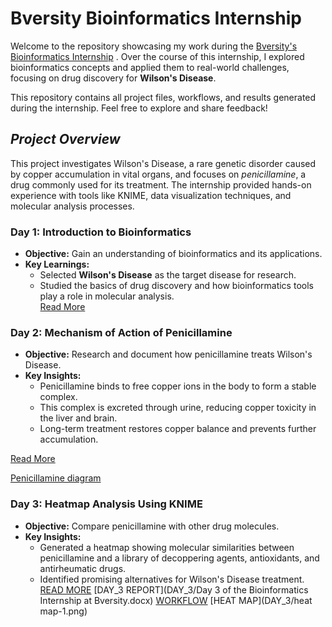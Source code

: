 # **Bversity Bioinformatics Internship**

Welcome to the repository showcasing my work during the <ins>Bversity's Bioinformatics Internship</ins> . Over the course of this internship, I explored bioinformatics concepts and applied them to real-world challenges, focusing on drug discovery for **Wilson's Disease**.

This repository contains all project files, workflows, and results generated during the internship. Feel free to explore and share feedback!

## _**Project Overview**_

This project investigates Wilson's Disease, a rare genetic disorder caused by copper accumulation in vital organs, and focuses on _penicillamine_, a drug commonly used for its treatment.
The internship provided hands-on experience with tools like KNIME, data visualization techniques, and molecular analysis processes.

### **Day 1: Introduction to Bioinformatics**  
- **Objective:** Gain an understanding of bioinformatics and its applications.  
- **Key Learnings:**  
  - Selected **Wilson's Disease** as the target disease for research.  
  - Studied the basics of drug discovery and how bioinformatics tools play a role in molecular analysis.  
[Read More](DAY_1/notes.md)

### **Day 2: Mechanism of Action of Penicillamine**
- **Objective:** Research and document how penicillamine treats Wilson's Disease.
- **Key Insights:**
  - Penicillamine binds to free copper ions in the body to form a stable complex.
  - This complex is excreted through urine, reducing copper toxicity in the liver and brain.
  - Long-term treatment restores copper balance and prevents further accumulation.

[Read More](DAY_2/penicillamine.md)

[Penicillamine diagram](DAY_2/Penicillamine_Diagram.png)

### **Day 3: Heatmap Analysis Using KNIME**  
- **Objective:** Compare penicillamine with other drug molecules.
- **Key Insights:**
   - Generated a heatmap showing molecular similarities between penicillamine and a library of decoppering agents, antioxidants, and antirheumatic drugs.
   - Identified promising alternatives for Wilson's Disease treatment.
[READ MORE](DAY_3/KNIME_Workflow.knime.md)
[DAY_3 REPORT](DAY_3/Day 3 of the Bioinformatics Internship at Bversity.docx)
[WORKFLOW](DAY_3/workflow-1.png)
[HEAT MAP](DAY_3/heat map-1.png)



